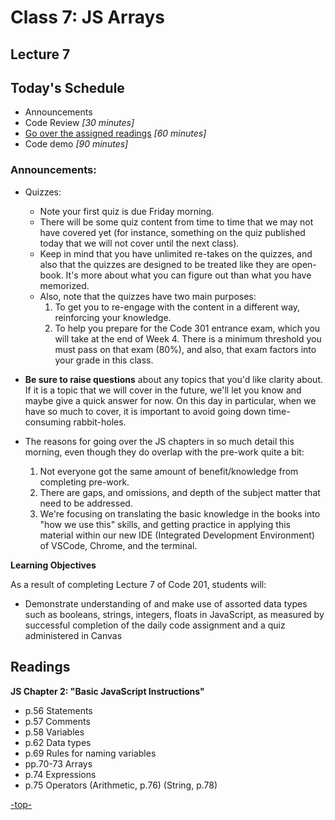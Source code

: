 # Class 7: JS Arrays

<a id="top"></a>
## Lecture 7

## Today's Schedule
- Announcements
- Code Review *[30 minutes]*
- [Go over the assigned readings](#readings) *[60 minutes]*
- Code demo *[90 minutes]*

### Announcements:
- Quizzes:
  - Note your first quiz is due Friday morning.
  - There will be some quiz content from time to time that we may not have covered yet (for instance, something on the quiz published today that we will not cover until the next class).
  - Keep in mind that you have unlimited re-takes on the quizzes, and also that the quizzes are designed to be treated like they are open-book. It's more about what you can figure out than what you have memorized.
  - Also, note that the quizzes have two main purposes:
    1. To get you to re-engage with the content in a different way, reinforcing your knowledge.
    2. To help you prepare for the Code 301 entrance exam, which you will take at the end of Week 4. There is a minimum threshold you must pass on that exam (80%), and also, that exam factors into your grade in this class.

- **Be sure to raise questions** about any topics that you'd like clarity about. If it is a topic that we will cover in the future, we'll let you know and maybe give a quick answer for now. On this day in particular, when we have so much to cover, it is important to avoid going down time-consuming rabbit-holes.

- The reasons for going over the JS chapters in so much detail this morning, even though they do overlap with the pre-work quite a bit:
  1. Not everyone got the same amount of benefit/knowledge from completing pre-work.
  2. There are gaps, and omissions, and depth of the subject matter that need to be addressed.
  3. We're focusing on translating the basic knowledge in the books into "how we use this" skills, and getting practice in applying this material within our new IDE (Integrated Development Environment) of VSCode, Chrome, and the terminal.

**Learning Objectives**

As a result of completing Lecture 7 of Code 201, students will:

- Demonstrate understanding of and make use of assorted data types such as booleans, strings, integers, floats in JavaScript, as measured by successful completion of the daily code assignment and a quiz administered in Canvas

## Readings

**JS Chapter 2: "Basic JavaScript Instructions"**

- p.56 	Statements
- p.57 	Comments
- p.58 	Variables
- p.62 	Data types
- p.69 	Rules for naming variables
- pp.70-73 	Arrays
- p.74 	Expressions
- p.75 	Operators (Arithmetic, p.76) (String, p.78)

[-top-](#top)
